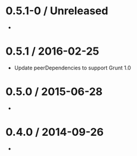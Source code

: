 # 0.5.1-0 / Unreleased
  * 

# 0.5.1 / 2016-02-25
  * Update peerDependencies to support Grunt 1.0

# 0.5.0 / 2015-06-28
  * 

# 0.4.0 / 2014-09-26
  * 
